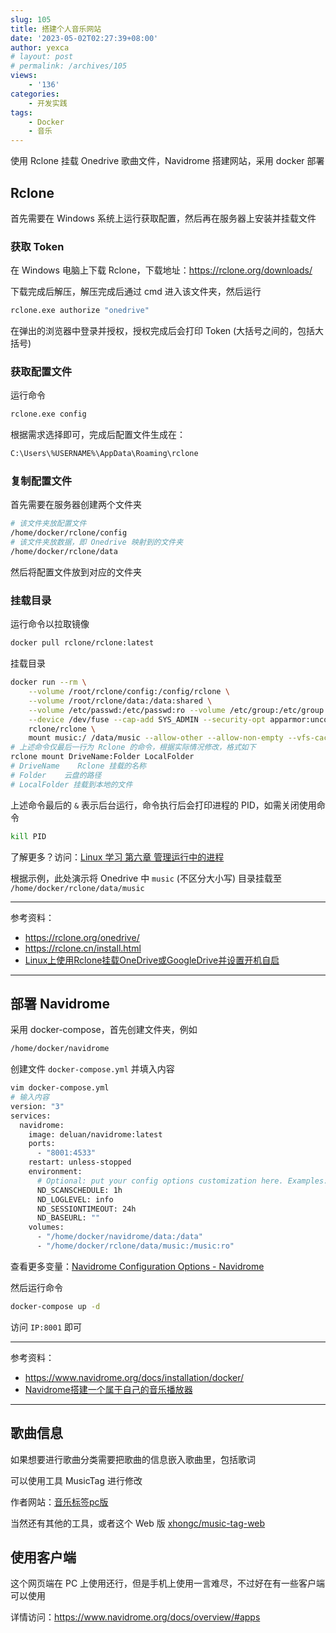 ```yaml
---
slug: 105
title: 搭建个人音乐网站
date: '2023-05-02T02:27:39+08:00'
author: yexca
# layout: post
# permalink: /archives/105
views:
    - '136'
categories:
    - 开发实践
tags:
    - Docker
    - 音乐
---
```


使用 Rclone 挂载 Onedrive 歌曲文件，Navidrome 搭建网站，采用 docker 部署

## Rclone

首先需要在 Windows 系统上运行获取配置，然后再在服务器上安装并挂载文件

### 获取 Token

在 Windows 电脑上下载 Rclone，下载地址：<https://rclone.org/downloads/>

下载完成后解压，解压完成后通过 cmd 进入该文件夹，然后运行

```bash
rclone.exe authorize "onedrive"
```

在弹出的浏览器中登录并授权，授权完成后会打印 Token (大括号之间的，包括大括号)

### 获取配置文件

运行命令

```bash
rclone.exe config
```

根据需求选择即可，完成后配置文件生成在：

```bash
C:\Users\%USERNAME%\AppData\Roaming\rclone
```

### 复制配置文件

首先需要在服务器创建两个文件夹

```bash
# 该文件夹放配置文件
/home/docker/rclone/config
# 该文件夹放数据，即 Onedrive 映射到的文件夹
/home/docker/rclone/data
```

然后将配置文件放到对应的文件夹

### 挂载目录

运行命令以拉取镜像

```bash
docker pull rclone/rclone:latest
```

挂载目录

```bash
docker run --rm \
    --volume /root/rclone/config:/config/rclone \
    --volume /root/rclone/data:/data:shared \
    --volume /etc/passwd:/etc/passwd:ro --volume /etc/group:/etc/group:ro \
    --device /dev/fuse --cap-add SYS_ADMIN --security-opt apparmor:unconfined \
    rclone/rclone \
    mount music:/ /data/music --allow-other --allow-non-empty --vfs-cache-mode writes &
# 上述命令仅最后一行为 Rclone 的命令，根据实际情况修改，格式如下
rclone mount DriveName:Folder LocalFolder
# DriveName    Rclone 挂载的名称
# Folder    云盘的路径
# LocalFolder 挂载到本地的文件
```

上述命令最后的 `&` 表示后台运行，命令执行后会打印进程的 PID，如需关闭使用命令

```bash
kill PID
```

了解更多？访问：[Linux 学习 第六章 管理运行中的进程](https://blog.yexca.net/archives/79)

根据示例，此处演示将 Onedrive 中 `music` (不区分大小写) 目录挂载至 `/home/docker/rclone/data/music`

---

参考资料：

* <https://rclone.org/onedrive/>
* <https://rclone.cn/install.html>
* [Linux上使用Rclone挂载OneDrive或GoogleDrive并设置开机自启](https://www.cuntoushifu.com/archives/linux-shang-shi-yong-rclone-gua-zai-onedrive-huo-googledrive)

---

## 部署 Navidrome

采用 docker-compose，首先创建文件夹，例如

```bash
/home/docker/navidrome
```

创建文件 `docker-compose.yml` 并填入内容

```bash
vim docker-compose.yml
# 输入内容
version: "3"
services:
  navidrome:
    image: deluan/navidrome:latest
    ports:
      - "8001:4533"
    restart: unless-stopped
    environment:
      # Optional: put your config options customization here. Examples:
      ND_SCANSCHEDULE: 1h
      ND_LOGLEVEL: info  
      ND_SESSIONTIMEOUT: 24h
      ND_BASEURL: ""
    volumes:
      - "/home/docker/navidrome/data:/data"
      - "/home/docker/rclone/data/music:/music:ro"
```

查看更多变量：[Navidrome Configuration Options - Navidrome](https://www.navidrome.org/docs/usage/configuration-options/#environment-variables)

然后运行命令

```bash
docker-compose up -d
```

访问 `IP:8001` 即可

---

参考资料：

* <https://www.navidrome.org/docs/installation/docker/>
* [Navidrome搭建一个属于自己的音乐播放器](https://www.hao0564.com/2227.html)

---

## 歌曲信息

如果想要进行歌曲分类需要把歌曲的信息嵌入歌曲里，包括歌词

可以使用工具 MusicTag 进行修改

作者网站：[音乐标签pc版](https://www.cnblogs.com/vinlxc/p/11347744.html)

当然还有其他的工具，或者这个 Web 版 [xhongc/music-tag-web](https://github.com/xhongc/music-tag-web)

## 使用客户端

这个网页端在 PC 上使用还行，但是手机上使用一言难尽，不过好在有一些客户端可以使用

详情访问：<https://www.navidrome.org/docs/overview/#apps>
